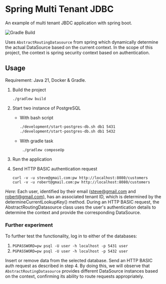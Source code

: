 # Spring Multi Tenant JDBC
An example of multi tenant JBDC application with spring boot.

![Gradle Build](https://github.com/devbith/spring-multitenant-jdbc/actions/workflows/gradle.yml/badge.svg)

Uses `AbstractRoutingDatasource` from spring which dynamically determine the actual DataSource 
based on the current context. In the scope of this project, the context is spring security context based on authentication. 

## Usage

Requirement: Java 21, Docker & Gradle.

1. Build the project 
    ```
    ./gradlew build
    ```
 2. Start two instance of PostgreSQL

     - With bash script 
          ```bash
         ./development/start-postgres-db.sh db1 5431 
         ./development/start-postgres-db.sh db1 5432 
          ```
    
     - With gradle task
        ```
         ./gradlew composeUp
        ```
       
3. Run the application
4. Send HTTP BASIC authentication request
    ```
    curl -v -u steve@gmail.com:pw http://localhost:8080/customers
    curl -v -u robert@gmail.com:pw http://localhost:8080/customers
   ```

*Here:*
Each user, identified by their email (steve@gmail.com and robert@gmail.com), has an associated tenant ID, which is determined by the determineCurrentLookupKey() method. During an HTTP BASIC request, the AbstractRoutingDatasource class uses the user's authentication details to determine the context and provide the corresponding DataSource.

### Further experiment
To further test the functionality, log in to either of the databases:
1. `PGPASSWORD=pw psql -U user -h localhost -p 5431 user` 
2. `PGPASSWORD=pw psql -U user -h localhost -p 5432 user`

Insert or remove data from the selected database. Send an HTTP BASIC auth request as described in step 4.
By doing this, we will observe that `AbstractRoutingDatasource` provides different DataSource instances based on the context, confirming its ability to route requests appropriately.
